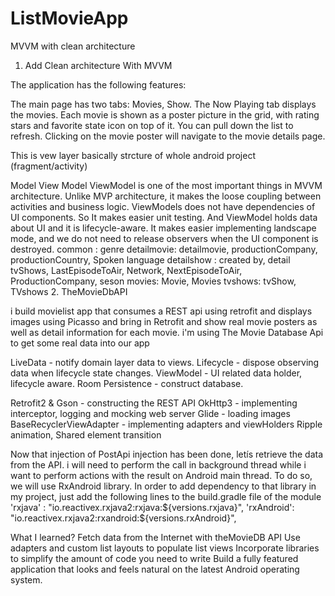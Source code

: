 # ListMovieApp
MVVM with clean architecture

1. Add Clean architecture With MVVM 



The application has the following features:

The main page has two tabs: Movies, Show.
The Now Playing tab displays the movies.
Each movie is shown as a poster picture in the grid, with rating stars and favorite state icon on top of it.
You can pull down the list to refresh.
Clicking on the movie poster will navigate to the movie details page.

This is vew layer basically strcture of whole android project (fragment/activity)

Model
View Model
ViewModel is one of the most important things in MVVM architecture. Unlike MVP architecture, it makes the loose coupling between activities and business logic. ViewModels does not have dependencies of UI components. So It makes easier unit testing. And ViewModel holds data about UI and it is lifecycle-aware.
 It makes easier implementing landscape mode, and we do not need to release observers when the UI component is destroyed.
common : genre
detailmovie: detailmovie, productionCompany, productionCountry, Spoken language
detailshow : created by, detail tvShows, LastEpisodeToAir, Network, NextEpisodeToAir, ProductionCompany, seson
movies: Movie, Movies
tvshows: tvShow, TVshows
2. TheMovieDbAPI
 

i build movielist app that consumes a REST api using retrofit and displays images using Picasso and bring in Retrofit and 
show real movie posters as well as detail information for each movie.
i'm using The Movie Database Api to get some real data into our app

LiveData - notify domain layer data to views.
Lifecycle - dispose observing data when lifecycle state changes.
ViewModel - UI related data holder, lifecycle aware.
Room Persistence - construct database.


Retrofit2 & Gson - constructing the REST API
OkHttp3 - implementing interceptor, logging and mocking web server
Glide -  loading images
BaseRecyclerViewAdapter  - implementing adapters and viewHolders
Ripple animation, Shared element transition



Now that injection of PostApi injection has been done, letís retrieve the data from the API. 
i will need to perform the call in background thread while i want to perform actions with the result on Android main thread. 
To do so, we will use RxAndroid library. 
In order to add dependency to that library in my project, just add the following lines to the build.gradle file of the module
 'rxjava'   : "io.reactivex.rxjava2:rxjava:${versions.rxjava}",
                    'rxAndroid': "io.reactivex.rxjava2:rxandroid:${versions.rxAndroid}",








What I learned?
Fetch data from the Internet with theMovieDB API
Use adapters and custom list layouts to populate list views
Incorporate libraries to simplify the amount of code you need to write
Build a fully featured application that looks and feels natural on the latest Android operating system.


 
